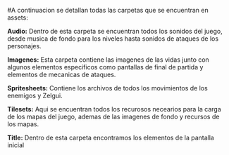 #A continuacion se detallan todas las carpetas que se encuentran en assets:

**Audio:** Dentro de esta carpeta se encuentran todos los sonidos del juego, desde musica de fondo para los niveles hasta sonidos de ataques de los personajes.

**Imagenes:** Esta carpeta contiene las imagenes de las vidas junto con algunos elementos especificos como pantallas de final de partida y elementos de mecanicas de ataques.

**Spritesheets:** Contiene los archivos de todos los movimientos de los enemigos y Zelgui.

**Tilesets:** Aqui se encuentran todos los recurosos necearios para la carga de los mapas del juego, ademas de las imagenes de fondo y recursos de los mapas.

**Title:** Dentro de esta carpeta encontramos los elementos de la pantalla inicial

